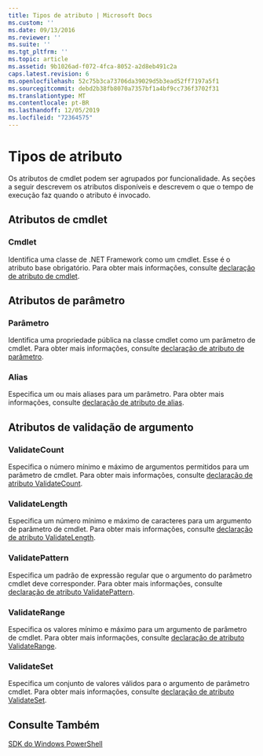 ```yaml
---
title: Tipos de atributo | Microsoft Docs
ms.custom: ''
ms.date: 09/13/2016
ms.reviewer: ''
ms.suite: ''
ms.tgt_pltfrm: ''
ms.topic: article
ms.assetid: 9b1026ad-f072-4fca-8052-a2d8eb491c2a
caps.latest.revision: 6
ms.openlocfilehash: 52c75b3ca73706da39029d5b3ead52ff7197a5f1
ms.sourcegitcommit: debd2b38fb8070a7357bf1a4bf9cc736f3702f31
ms.translationtype: MT
ms.contentlocale: pt-BR
ms.lasthandoff: 12/05/2019
ms.locfileid: "72364575"
---
```

# <a name="attribute-types"></a>Tipos de atributo

Os atributos de cmdlet podem ser agrupados por funcionalidade.
As seções a seguir descrevem os atributos disponíveis e descrevem o que o tempo de execução faz quando o atributo é invocado.

## <a name="cmdlet-attributes"></a>Atributos de cmdlet

### <a name="cmdlet"></a>Cmdlet

Identifica uma classe de .NET Framework como um cmdlet.
Esse é o atributo base obrigatório.
Para obter mais informações, consulte [declaração de atributo de cmdlet](./cmdlet-attribute-declaration.md).

## <a name="parameter-attributes"></a>Atributos de parâmetro

### <a name="parameter"></a>Parâmetro

Identifica uma propriedade pública na classe cmdlet como um parâmetro de cmdlet.
Para obter mais informações, consulte [declaração de atributo de parâmetro](./parameter-attribute-declaration.md).

### <a name="alias"></a>Alias

Especifica um ou mais aliases para um parâmetro.
Para obter mais informações, consulte [declaração de atributo de alias](./alias-attribute-declaration.md).

## <a name="argument-validation-attributes"></a>Atributos de validação de argumento

### <a name="validatecount"></a>ValidateCount

Especifica o número mínimo e máximo de argumentos permitidos para um parâmetro de cmdlet.
Para obter mais informações, consulte [declaração de atributo ValidateCount](./validatecount-attribute-declaration.md).

### <a name="validatelength"></a>ValidateLength

Especifica um número mínimo e máximo de caracteres para um argumento de parâmetro de cmdlet.
Para obter mais informações, consulte [declaração de atributo ValidateLength](./validatelength-attribute-declaration.md).

### <a name="validatepattern"></a>ValidatePattern

Especifica um padrão de expressão regular que o argumento do parâmetro cmdlet deve corresponder.
Para obter mais informações, consulte [declaração de atributo ValidatePattern](./validatepattern-attribute-declaration.md).

### <a name="validaterange"></a>ValidateRange

Especifica os valores mínimo e máximo para um argumento de parâmetro de cmdlet.
Para obter mais informações, consulte [declaração de atributo ValidateRange](./validaterange-attribute-declaration.md).

### <a name="validateset"></a>ValidateSet

Especifica um conjunto de valores válidos para o argumento de parâmetro cmdlet.
Para obter mais informações, consulte [declaração de atributo ValidateSet](./validateset-attribute-declaration.md).

## <a name="see-also"></a>Consulte Também

[SDK do Windows PowerShell](../windows-powershell-reference.md)
